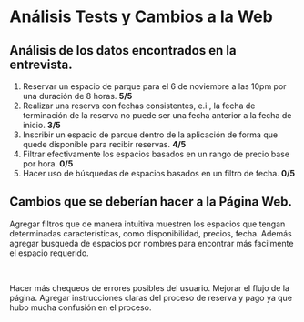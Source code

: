 # Análisis Tests y Cambios a la Web

## Análisis de los datos encontrados en la entrevista.

<ol>
  <li>Reservar un espacio de parque para el 6 de noviembre a las 10pm por una duración de 8 horas. <strong>5/5</strong></li>
  <li>Realizar una reserva con fechas consistentes, e.i., la fecha de terminación de la reserva no puede ser una fecha anterior a la fecha de inicio. <strong>3/5</strong></li>
  <li>Inscribir un espacio de parque dentro de la aplicación de forma que quede disponible para recibir reservas. <strong>4/5</strong></li>
  <li>Filtrar efectivamente los espacios basados en un rango de precio base por hora. <strong>0/5</strong></li>
  <li>Hacer uso de búsquedas de espacios basados en un filtro de fecha. <strong>0/5</strong></li>
</ol>

## Cambios que se deberían hacer a la Página Web.

<p>Agregar filtros que de manera intuitiva muestren los espacios que tengan determinadas características, como disponibilidad, precios, fecha. Además agregar busqueda de espacios por nombres para encontrar más facilmente el espacio requerido. </p><br>
<p>Hacer más chequeos de errores posibles del usuario. Mejorar el flujo de la página. Agregar instrucciones claras del proceso de reserva y pago ya que hubo mucha confusión en el proceso.</p>

